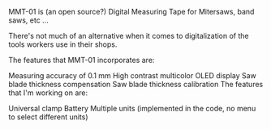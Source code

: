 MMT-01 is (an open source?) Digital Measuring Tape for Mitersaws, band saws, etc ...

There's not much of an alternative when it comes to digitalization of the tools workers use in their shops.

The features that MMT-01 incorporates are:

Measuring accuracy of 0.1 mm
High contrast multicolor OLED display
Saw blade thickness compensation
Saw blade thickness calibration
The features that I'm working on are:

Universal clamp
Battery
Multiple units (implemented in the code, no menu to select different units)
